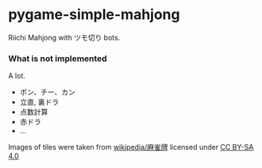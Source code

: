 # pygame-simple-mahjong

Riichi Mahjong with ツモ切り bots.

### What is not implemented

A lot.

* ポン、チー、カン
* 立直, 裏ドラ
* 点数計算
* 赤ドラ
* ...

Images of tiles were taken from
[wikipedia/麻雀牌](https://ja.wikipedia.org/wiki/%E9%BA%BB%E9%9B%80%E7%89%8C)
licensed under [CC BY-SA 4.0](https://creativecommons.org/licenses/by-sa/4.0/deed.ja)
